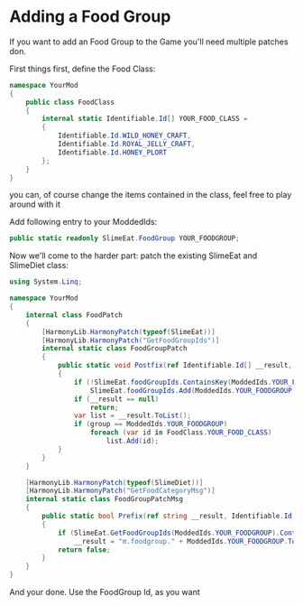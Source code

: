 # Adding a Food Group
If you want to add an Food Group to the Game you'll need multiple patches don.

First things first, define the Food Class:
```cs
namespace YourMod
{
    public class FoodClass
    {
        internal static Identifiable.Id[] YOUR_FOOD_CLASS =
        {
            Identifiable.Id.WILD_HONEY_CRAFT,
            Identifiable.Id.ROYAL_JELLY_CRAFT,
            Identifiable.Id.HONEY_PLORT
        };
    }
}
```
you can, of course change the items contained in the class, feel free to play around with it

Add following entry to your ModdedIds:
```cs title="ModdedIds" linenums="1"
public static readonly SlimeEat.FoodGroup YOUR_FOODGROUP;
```

Now we'll come to the harder part: patch the existing SlimeEat and SlimeDiet class:

```cs title="FoodPatch Class" linenums="1"
using System.Linq;

namespace YourMod
{
    internal class FoodPatch
    {
        [HarmonyLib.HarmonyPatch(typeof(SlimeEat))]
        [HarmonyLib.HarmonyPatch("GetFoodGroupIds")]
        internal static class FoodGroupPatch
        {
            public static void Postfix(ref Identifiable.Id[] __result, SlimeEat.FoodGroup group)
            {
                if (!SlimeEat.foodGroupIds.ContainsKey(ModdedIds.YOUR_FOODGROUP))
                    SlimeEat.foodGroupIds.Add(ModdedIds.YOUR_FOODGROUP, FoodClass.YOUR_FOOD_CLASS);
                if (__result == null)
                    return;
                var list = __result.ToList();
                if (group == ModdedIds.YOUR_FOODGROUP)
                    foreach (var id in FoodClass.YOUR_FOOD_CLASS)
                        list.Add(id);
            }
        }
    }

    [HarmonyLib.HarmonyPatch(typeof(SlimeDiet))]
    [HarmonyLib.HarmonyPatch("GetFoodCategoryMsg")]
    internal static class FoodGroupPatchMsg
    {
        public static bool Prefix(ref string __result, Identifiable.Id id)
        {
            if (SlimeEat.GetFoodGroupIds(ModdedIds.YOUR_FOODGROUP).Contains(id))
                __result = "m.foodgroup." + ModdedIds.YOUR_FOODGROUP.ToString().ToLower();
            return false;
        }
    }
}
```
And your done.
Use the FoodGroup Id, as you want
